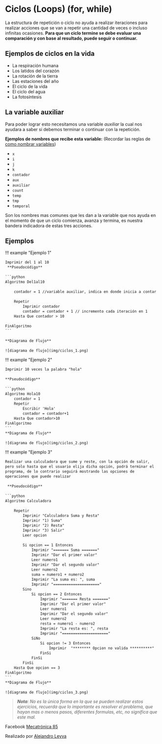 # Ciclos (Loops) (for, while)

La estructura de repetición o ciclo no ayuda a realizar iteraciones para realizar acciones que se van a repetir una cantidad de veces o incluso infinitas ocasiones. 
**Para que un ciclo termine se debe evaluar una comparación y con base al resultado, puede seguir o continuar.**

## Ejemplos de ciclos en la vida

- La respiración humana
- Los latidos del corazón
- La rotación de la tierra
- Las estaciones del año
- El ciclo de la vida
- El ciclo del agua
- La fotosíntesis

## La variable auxiliar 

Para poder lograr esto necesitamos una variable *auxiliar* la cual nos ayudara a saber si debemos terminar o continuar con la repetición.

**Ejemplos de nombres que recibe esta variable:** (Recordar las reglas de [como nombrar variables](03_Variables#c%C3%B3mo-nombrar-una-variable))

- `x`
- `i`
- `j`
- `k`
- `contador`
- `aux`
- `auxiliar`
- `count`
- `temp`
- `tmp`
- `temporal`

Son los nombres mas comunes que les dan a la variable que nos ayuda en el momento de que un ciclo comienza, avanza y termina, es nuestra bandera indicadora de estas tres acciones.

## Ejemplos 

!!! example "Ejemplo 1"
    
    Imprimir del 1 al 10
     **Pseudocódigo**
    
    ```python
    Algoritmo Del1al10
        
        contador = 1 //variable auxiliar, indica en donde inicia a contar
        
        Repetir
            Imprimir contador
            contador = contador + 1 // incremento cada iteración en 1
        Hasta Que contador > 10
        
    FinAlgoritmo
    ```

    **Diagrama de Flujo**

    ![diagrama de flujo](img/ciclos_1.png)

    

!!! example "Ejemplo 2"
    
    Imprimir 10 veces la palabra "hola"

    **Pseudocódigo**
    
    ```python
    Algoritmo Hola10
        contador = 1
        Repetir
            Escribir 'Hola'
            contador = contador+1
        Hasta Que contador>10
    FinAlgoritmo
    ```
    **Diagrama de Flujo**

    ![diagrama de flujo](img/ciclos_2.png)

!!! example "Ejemplo 3"
    
    Realizar una calculadora que sume y reste, con la opción de salir, pero solo hasta que el usuario elija dicha opción, podrá terminar el programa, de lo contrario seguirá mostrando las opciones de operaciones que puede realizar

     **Pseudocódigo**
    
    ```python
    Algoritmo Calculadora
		
        Repetir
            Imprimir "Calculadora Suma y Resta"
            Imprimir "1) Suma"
            Imprimir "2) Resta"
            Imprimir "3) Salir"
            Leer opcion
            
            Si opcion == 1 Entonces
                Imprimir "======= Suma ======="
                Imprimir "Dar el primer valor"
                Leer numero1
                Imprimir "Dar el segundo valor"
                Leer numero2
                suma = numero1 + numero2
                Imprimir "La suma es: ", suma
                Imprimir "====================="
            Sino 
                Si opcion == 2 Entonces
                    Imprimir "======= Resta ======="
                    Imprimir "Dar el primer valor"
                    Leer numero1
                    Imprimir "Dar el segundo valor"
                    Leer numero2
                    resta = numero1 - numero2
                    Imprimir "La resta es: ", resta
                    Imprimir "====================="
                SiNo
                    Si opcion != 3 Entonces
                        Imprimir  "******** Opcion no valida **********"
                    FinSi
                FinSi
            FinSi
        Hasta Que opcion == 3
    FinAlgoritmo
    ```
    **Diagrama de Flujo**

    ![diagrama de flujo](img/ciclos_3.png)

> _**Nota**: No es la única forma en la que se pueden realizar estos ejercicios, recuerda que lo importante es resolver el problema, que hayan mas o menos pasos, diferentes formulas, etc, no significa que este mal._

<!-- text autogenerated footer --> <p>Facebook <a href="https://www.facebook.com/mecatronica85/" target="_blank">Mecatrónica 85</a></p><p>Realizado por <a href="https://www.alejandro-leyva.com" target="_blank">Alejandro Leyva</a></p>